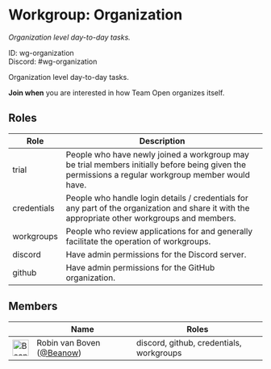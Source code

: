 <!-- GENERATED FILE, DON'T EDIT -->
# Workgroup: Organization

_Organization level day-to-day tasks._

ID: wg-organization<br>
Discord: #wg-organization

Organization level day-to-day tasks.

**Join when** you are interested in how Team Open organizes itself.


## Roles

Role | Description
-|-
trial|People who have newly joined a workgroup may be trial members initially before being given the permissions a regular workgroup member would have.
credentials|People who handle login details / credentials for any part of the organization and share it with the appropriate other workgroups and members.
workgroups|People who review applications for and generally facilitate the operation of workgroups.
discord|Have admin permissions for the Discord server.
github|Have admin permissions for the GitHub organization.

## Members

&nbsp;|Name|Roles
-|-|-
<img src="https://avatars.githubusercontent.com/Beanow?v=4&s=32" width="32" height="32" alt="Beanow" />|Robin van Boven ([@Beanow](https://github.com/Beanow))|discord, github, credentials, workgroups
